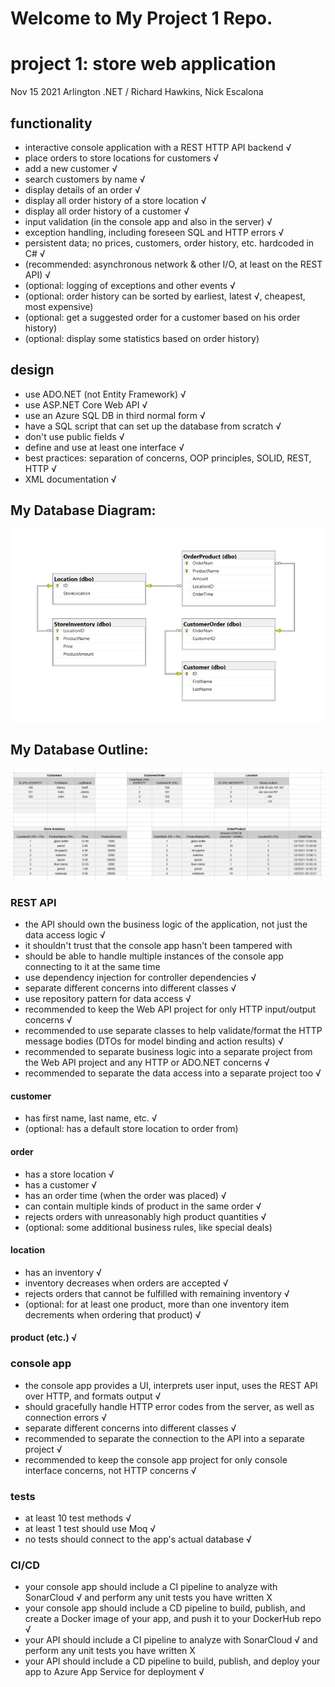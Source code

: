 # Welcome to My Project 1 Repo.
# project 1: store web application
Nov 15 2021 Arlington .NET / Richard Hawkins, Nick Escalona

## functionality
* interactive console application with a REST HTTP API backend √
* place orders to store locations for customers √
* add a new customer √
* search customers by name √
* display details of an order √
* display all order history of a store location √
* display all order history of a customer √
* input validation (in the console app and also in the server) √
* exception handling, including foreseen SQL and HTTP errors √
* persistent data; no prices, customers, order history, etc. hardcoded in C# √
* (recommended: asynchronous network & other I/O, at least on the REST API) √
* (optional: logging of exceptions and other events √
* (optional: order history can be sorted by earliest, latest √, cheapest, most expensive)
* (optional: get a suggested order for a customer based on his order history)
* (optional: display some statistics based on order history)

## design
* use ADO.NET (not Entity Framework) √
* use ASP.NET Core Web API √
* use an Azure SQL DB in third normal form √
* have a SQL script that can set up the database from scratch √
* don't use public fields √
* define and use at least one interface √
* best practices: separation of concerns, OOP principles, SOLID, REST, HTTP √
* XML documentation √

## My Database Diagram:
![Alt database_diagram](./dbDiagrams/DatabaseDiagram.jpg)
## My Database Outline:
![Alt database_diagram](./dbDiagrams/DatabaseOutline.jpg)

### REST API

* the API should own the business logic of the application, not just the data access logic √
* it shouldn't trust that the console app hasn't been tampered with
* should be able to handle multiple instances of the console app connecting to it at the same time
* use dependency injection for controller dependencies √
* separate different concerns into different classes √
* use repository pattern for data access √
* recommended to keep the Web API project for only HTTP input/output concerns √
* recommended to use separate classes to help validate/format the HTTP message bodies (DTOs for model binding and action results) √
* recommended to separate business logic into a separate project from the Web API project and any HTTP or ADO.NET concerns √
* recommended to separate the data access into a separate project too √

#### customer
* has first name, last name, etc. √
* (optional: has a default store location to order from)

#### order
* has a store location √
* has a customer √
* has an order time (when the order was placed) √
* can contain multiple kinds of product in the same order √
* rejects orders with unreasonably high product quantities √
* (optional: some additional business rules, like special deals)

#### location
* has an inventory √
* inventory decreases when orders are accepted √
* rejects orders that cannot be fulfilled with remaining inventory √
* (optional: for at least one product, more than one inventory item decrements when ordering that product) √

#### product (etc.) √

### console app
* the console app provides a UI, interprets user input, uses the REST API over HTTP, and formats output √
* should gracefully handle HTTP error codes from the server, as well as connection errors √
* separate different concerns into different classes √
* recommended to separate the connection to the API into a separate project √
* recommended to keep the console app project for only console interface concerns, not HTTP concerns √

### tests
* at least 10 test methods √
* at least 1 test should use Moq √
* no tests should connect to the app's actual database √

### CI/CD
* your console app should include a CI pipeline to analyze with SonarCloud √ and perform any unit tests you have written X
* your console app should include a CD pipeline to build, publish, and create a Docker image of your app, and push it to your DockerHub repo √
* your API should include a CI pipeline to analyze with SonarCloud √ and perform any unit tests you have written X
* your API should include a CD pipeline to build, publish, and deploy your app to Azure App Service for deployment √
